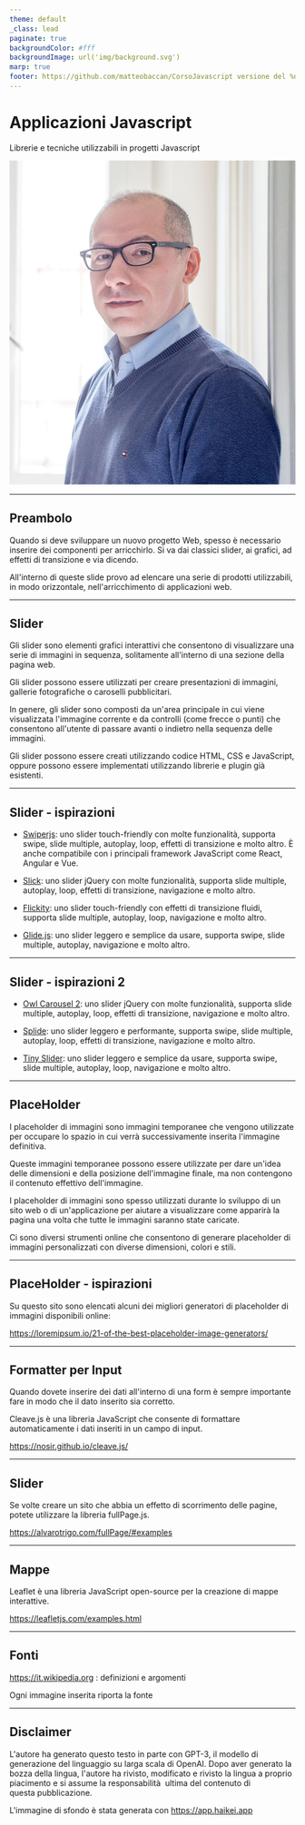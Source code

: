```yaml
---
theme: default
_class: lead
paginate: true
backgroundColor: #fff
backgroundImage: url('img/background.svg')
marp: true
footer: https://github.com/matteobaccan/CorsoJavascript versione del %date% %time%
---
```


# Applicazioni Javascript

Librerie e tecniche utilizzabili in progetti Javascript

![bg right](img/matteo-baccan.jpg)

<!-- _paginate: false -->
<!-- _footer: "" -->
<!-- style: "
img[alt~='center'] {
  display: block;
  margin: 0 auto;
}
h2 {
    color: #e50000;
    position: absolute;
    top: 0px;
    background-color: white;
    width: 100%;
    left: 0;
    padding: 15px 0px 0px 75px;
    height: 70px;
    border-bottom: 1px solid red;
    margin: 0px;
}
h3 {
    color: #e50000;
}
footer {
    width: 100%;
    left: 5px;
    bottom: 0;
    padding: 0 0 10px 10px;
}
" -->

---

## Preambolo

Quando si deve sviluppare un nuovo progetto Web, spesso è necessario inserire dei componenti per arricchirlo.
Si va dai classici slider, ai grafici, ad effetti di transizione e via dicendo.

All'interno di queste slide provo ad elencare una serie di prodotti utilizzabili, in modo orizzontale, nell'arricchimento di applicazioni web.

---

## Slider

Gli slider sono elementi grafici interattivi che consentono di visualizzare una serie di immagini in sequenza, solitamente all'interno di una sezione della pagina web.

Gli slider possono essere utilizzati per creare presentazioni di immagini, gallerie fotografiche o caroselli pubblicitari.

In genere, gli slider sono composti da un'area principale in cui viene visualizzata l'immagine corrente e da controlli (come frecce o punti) che consentono all'utente di passare avanti o indietro nella sequenza delle immagini.

Gli slider possono essere creati utilizzando codice HTML, CSS e JavaScript, oppure possono essere implementati utilizzando librerie e plugin già esistenti.

---

## Slider - ispirazioni

* [Swiperjs](https://swiperjs.com/demos): uno slider touch-friendly con molte funzionalità, supporta swipe, slide multiple, autoplay, loop, effetti di transizione e molto altro. È anche compatibile con i principali framework JavaScript come React, Angular e Vue.

* [Slick](https://kenwheeler.github.io/slick/): uno slider jQuery con molte funzionalità, supporta slide multiple, autoplay, loop, effetti di transizione, navigazione e molto altro.

* [Flickity](https://flickity.metafizzy.co/#feature-showcase): uno slider touch-friendly con effetti di transizione fluidi, supporta slide multiple, autoplay, loop, navigazione e molto altro.

* [Glide.js](https://glidejs.com/docs/): uno slider leggero e semplice da usare, supporta swipe, slide multiple, autoplay, navigazione e molto altro.

---

## Slider - ispirazioni 2

* [Owl Carousel 2](https://owlcarousel2.github.io/OwlCarousel2/demos/demos.html): uno slider jQuery con molte funzionalità, supporta slide multiple, autoplay, loop, effetti di transizione, navigazione e molto altro.

* [Splide](https://splidejs.com/): uno slider leggero e performante, supporta swipe, slide multiple, autoplay, loop, effetti di transizione, navigazione e molto altro.</li>

* [Tiny Slider](http://ganlanyuan.github.io/tiny-slider/demo/): uno slider leggero e semplice da usare, supporta swipe, slide multiple, autoplay, loop, navigazione e molto altro.

---

## PlaceHolder

I placeholder di immagini sono immagini temporanee che vengono utilizzate per occupare lo spazio in cui verrà successivamente inserita l'immagine definitiva.

Queste immagini temporanee possono essere utilizzate per dare un'idea delle dimensioni e della posizione dell'immagine finale, ma non contengono il contenuto effettivo dell'immagine.

I placeholder di immagini sono spesso utilizzati durante lo sviluppo di un sito web o di un'applicazione per aiutare a visualizzare come apparirà la pagina una volta che tutte le immagini saranno state caricate.

Ci sono diversi strumenti online che consentono di generare placeholder di immagini personalizzati con diverse dimensioni, colori e stili.

---

## PlaceHolder - ispirazioni

Su questo sito sono elencati alcuni dei migliori generatori di placeholder di immagini disponibili online:

<https://loremipsum.io/21-of-the-best-placeholder-image-generators/>

---

## Formatter per Input

Quando dovete inserire dei dati all'interno di una form è sempre importante fare in modo che il dato inserito sia corretto.

Cleave.js è una libreria JavaScript che consente di formattare automaticamente i dati inseriti in un campo di input.

<https://nosir.github.io/cleave.js/>

---

## Slider

Se volte creare un sito che abbia un effetto di scorrimento delle pagine, potete utilizzare la libreria fullPage.js.

<https://alvarotrigo.com/fullPage/#examples>

---

## Mappe

Leaflet è una libreria JavaScript open-source per la creazione di mappe interattive.

<https://leafletjs.com/examples.html>

---

## Fonti

<https://it.wikipedia.org> : definizioni e argomenti

Ogni immagine inserita riporta la fonte

---

## Disclaimer

L'autore ha generato questo testo in parte con GPT-3, il modello di generazione del linguaggio su larga scala di OpenAI. Dopo aver generato la bozza della lingua, l'autore ha rivisto, modificato e rivisto la lingua a proprio piacimento e si assume la responsabilità  ultima del contenuto di questa pubblicazione.

L'immagine di sfondo è stata generata con <https://app.haikei.app>

